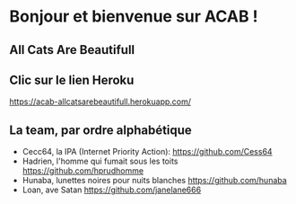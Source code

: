 # Bonjour et bienvenue sur ACAB !

## All Cats Are Beautifull 


## Clic sur le lien Heroku 

https://acab-allcatsarebeautifull.herokuapp.com/

## La team, par ordre alphabétique 
* Cecc64, la IPA (Internet Priority Action):  https://github.com/Cess64  
* Hadrien, l'homme qui fumait sous les toits https://github.com/hprudhomme 
* Hunaba, lunettes noires pour nuits blanches https://github.com/hunaba 
* Loan, ave Satan https://github.com/janelane666
